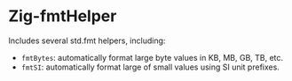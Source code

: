 # Zig-fmtHelper

Includes several std.fmt helpers, including:

- `fmtBytes`: automatically format large byte values in KB, MB, GB, TB, etc.
- `fmtSI`: automatically format large of small values using SI unit prefixes.
